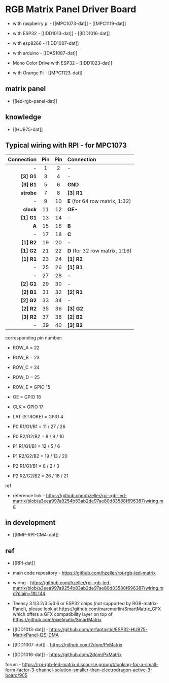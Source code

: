 # RGB Matrix Panel Driver Board

- with raspberry pi - [[MPC1073-dat]] - [[MPC1119-dat]]
- with ESP32 - [[IDD1013-dat]] - [[IDD1016-dat]]
- with esp8266 - [[IDD1007-dat]]
- with arduino - [[DAS1087-dat]]
- Mono Color Drive with ESP32 - [[IDD1023-dat]]

- with Orange Pi - [[MPC1123-dat]]


## matrix panel

- [[led-rgb-panel-dat]]

## knowledge 

- [[HUB75-dat]]

## Typical wiring with RPI - for MPC1073 

| Connection | Pin | Pin | Connection                      |
| ---------: | :-: | :-: | :------------------------------ |
|          - |  1  |  2  | -                               |
| **[3] G1** |  3  |  4  | -                               |
| **[3] B1** |  5  |  6  | **GND**                         |
| **strobe** |  7  |  8  | **[3] R1**                      |
|          - |  9  | 10  | **E** (for 64 row matrix, 1:32) |
|  **clock** | 11  | 12  | **OE-**                         |
| **[1] G1** | 13  | 14  | -                               |
|      **A** | 15  | 16  | **B**                           |
|          - | 17  | 18  | **C**                           |
| **[1] B2** | 19  | 20  | -                               |
| **[1] G2** | 21  | 22  | **D** (for 32 row matrix, 1:16) |
| **[1] R1** | 23  | 24  | **[1] R2**                      |
|          - | 25  | 26  | **[1] B1**                      |
|          - | 27  | 28  | -                               |
| **[2] G1** | 29  | 30  | -                               |
| **[2] B1** | 31  | 32  | **[2] R1**                      |
| **[2] G2** | 33  | 34  | -                               |
| **[2] R2** | 35  | 36  | **[3] G2**                      |
| **[3] R2** | 37  | 38  | **[2] B2**                      |
|          - | 39  | 40  | **[3] B2**                      |

corresponding pin number: 

* ROW_A = 22
* ROW_B = 23
* ROW_C = 24 
* ROW_D = 25
* ROW_E = GPIO 15
* OE = GPIO 18
* CLK = GPIO 17
* LAT (STROKE) = GPIO 4
* P0 R1/G1/B1 = 11 / 27 / 26 
* P0 R2/G2/B2 = 8 / 9 / 10

* P1 R1/G1/B1 = 12 / 5 / 6 
* P1 R2/G2/B2 = 19 / 13 / 20

* P2 R1/G1/B1 = 8 / 2 / 3 
* P2 R2/G2/B2 = 26 / 16 / 21

ref 
- reference link - https://github.com/hzeller/rpi-rgb-led-matrix/blob/a3eea997a9254b83ab2de97ae80d83588f696387/wiring.md





## in development

- [[RMP-RPI-CM4-dat]]

## ref

- [[RPI-dat]]

- main code repository - https://github.com/hzeller/rpi-rgb-led-matrix
- wiring - https://github.com/hzeller/rpi-rgb-led-matrix/blob/a3eea997a9254b83ab2de97ae80d83588f696387/wiring.md?plain=1#L144


- Teensy 3.1/3.2/3.5/3.6 or ESP32 chips (not supported by RGB-matrix-Panel), please look at https://github.com/marcmerlin/SmartMatrix_GFX which offers a GFX compatibility layer on top of https://github.com/pixelmatix/SmartMatrix

- [[IDD1013-dat]] - https://github.com/mrfaptastic/ESP32-HUB75-MatrixPanel-I2S-DMA
- [[IDD1007-dat]] - https://github.com/2dom/PxMatrix
- [[IDD1016-dat]] - https://github.com/2dom/PxMatrix

forum - https://rpi-rgb-led-matrix.discourse.group/t/looking-for-a-small-form-factor-3-channel-solution-smaller-than-electrodragon-active-3-board/905
